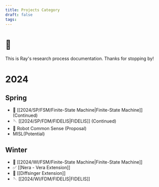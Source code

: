 ```yaml
---
title: Projects Category
draft: false
tags:
---
```

# 👋 
This is Ray's research process documentation. Thanks for stopping by!

# 2024
## Spring
- 🤖 [[2024/SP/FSM/Finite-State Machine|Finite-State Machine]] (Continued)
- 🪡 [[2024/SP/FDM/FIDELIS|FIDELIS]] (Continued)
- 🦾 Robot Common Sense (Proposal)
- MISL(Potential)
## Winter
- 🤖 [[2024/WI/FSM/Finite-State Machine|Finite-State Machine]]
- ✅ [[Nera - Vera Extension]]
- 🎤 [[Diffsinger Extension]]
- 🪡 [[2024/WI/FDM/FIDELIS|FIDELIS]]